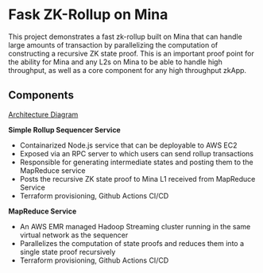 # Fask ZK-Rollup on Mina

This project demonstrates a fast zk-rollup built on Mina that can handle large amounts of transaction by parallelizing the computation of constructing a recursive ZK state proof. This is an important proof point for the ability for Mina and any L2s on Mina to be able to handle high throughput, as well as a core component for any high throughput zkApp.

## Components

[Architecture Diagram](https://www.figma.com/file/ZW3PAXrm94laIdmhq4jJgN/Fast-ZK-Rollup-Architecture?type=whiteboard&node-id=880%3A1466&t=4ajDcNwZYJHTTSGM-1)

**Simple Rollup Sequencer Service**
- Containarized Node.js service that can be deployable to AWS EC2
- Exposed via an RPC server to which users can send rollup transactions
- Responsible for generating intermediate states and posting them to the MapReduce service
- Posts the recursive ZK state proof to Mina L1 received from MapReduce Service
- Terraform provisioning, Github Actions CI/CD

**MapReduce Service**
- An AWS EMR managed Hadoop Streaming cluster running in the same virtual network as the sequencer
- Parallelizes the computation of state proofs and reduces them into a single state proof recursively
- Terraform provisioning, Github Actions CI/CD
